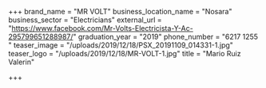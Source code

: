 +++
brand_name = "MR VOLT"
business_location_name = "Nosara"
business_sector = "Electricians"
external_url = "https://www.facebook.com/Mr-Volts-Electricista-Y-Ac-295799651288987/"
graduation_year = "2019"
phone_number = "6217 1255 "
teaser_image = "/uploads/2019/12/18/PSX_20191109_014331-1.jpg"
teaser_logo = "/uploads/2019/12/18/MR-VOLT-1.jpg"
title = "Mario Ruiz Valerin"

+++
